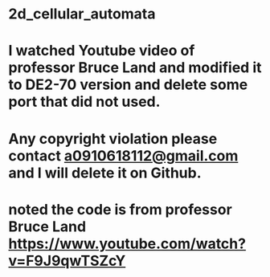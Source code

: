 # 2d_cellular_automata

# I watched Youtube video of professor Bruce Land and modified it to DE2-70 version and delete some port that did not used.
# Any copyright violation please contact a0910618112@gmail.com and I will delete it on Github.
# noted the code is from professor Bruce Land https://www.youtube.com/watch?v=F9J9qwTSZcY
